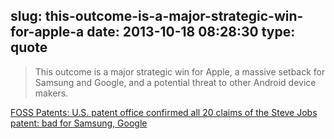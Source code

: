 slug: this-outcome-is-a-major-strategic-win-for-apple-a
date: 2013-10-18 08:28:30
type: quote
---

> This outcome is a major strategic win for Apple, a massive setback for Samsung and Google, and a potential threat to other Android device makers.

[FOSS Patents: U.S. patent office confirmed all 20 claims of the Steve Jobs patent: bad for Samsung, Google](http://www.fosspatents.com/2013/10/us-patent-office-confirmed-all-20.html)
